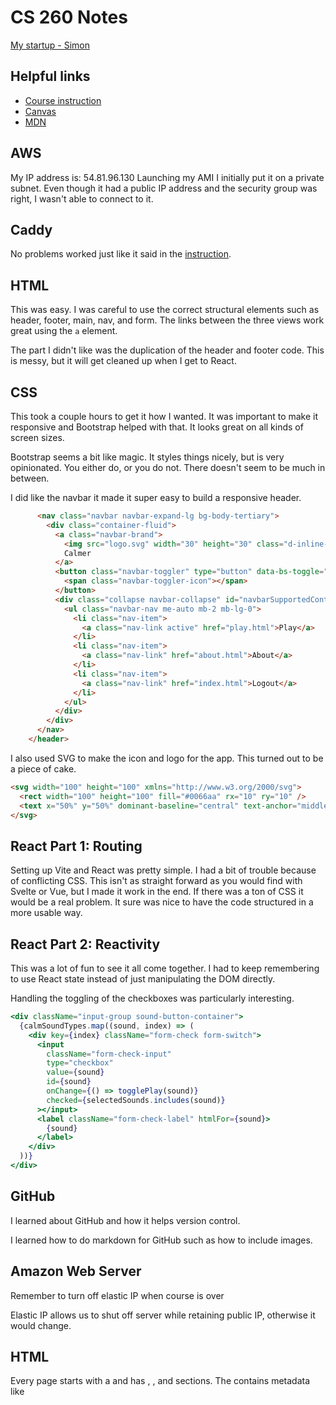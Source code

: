 # CS 260 Notes

[My startup - Simon](https://simon.cs260.click)

## Helpful links

- [Course instruction](https://github.com/webprogramming260)
- [Canvas](https://byu.instructure.com)
- [MDN](https://developer.mozilla.org)

## AWS

My IP address is: 54.81.96.130
Launching my AMI I initially put it on a private subnet. Even though it had a public IP address and the security group was right, I wasn't able to connect to it.

## Caddy

No problems worked just like it said in the [instruction](https://github.com/webprogramming260/.github/blob/main/profile/webServers/https/https.md).

## HTML

This was easy. I was careful to use the correct structural elements such as header, footer, main, nav, and form. The links between the three views work great using the `a` element.

The part I didn't like was the duplication of the header and footer code. This is messy, but it will get cleaned up when I get to React.

## CSS

This took a couple hours to get it how I wanted. It was important to make it responsive and Bootstrap helped with that. It looks great on all kinds of screen sizes.

Bootstrap seems a bit like magic. It styles things nicely, but is very opinionated. You either do, or you do not. There doesn't seem to be much in between.

I did like the navbar it made it super easy to build a responsive header.

```html
      <nav class="navbar navbar-expand-lg bg-body-tertiary">
        <div class="container-fluid">
          <a class="navbar-brand">
            <img src="logo.svg" width="30" height="30" class="d-inline-block align-top" alt="" />
            Calmer
          </a>
          <button class="navbar-toggler" type="button" data-bs-toggle="collapse" data-bs-target="#navbarSupportedContent">
            <span class="navbar-toggler-icon"></span>
          </button>
          <div class="collapse navbar-collapse" id="navbarSupportedContent">
            <ul class="navbar-nav me-auto mb-2 mb-lg-0">
              <li class="nav-item">
                <a class="nav-link active" href="play.html">Play</a>
              </li>
              <li class="nav-item">
                <a class="nav-link" href="about.html">About</a>
              </li>
              <li class="nav-item">
                <a class="nav-link" href="index.html">Logout</a>
              </li>
            </ul>
          </div>
        </div>
      </nav>
    </header>
```

I also used SVG to make the icon and logo for the app. This turned out to be a piece of cake.

```html
<svg width="100" height="100" xmlns="http://www.w3.org/2000/svg">
  <rect width="100" height="100" fill="#0066aa" rx="10" ry="10" />
  <text x="50%" y="50%" dominant-baseline="central" text-anchor="middle" font-size="72" font-family="Arial" fill="white">C</text>
</svg>
```

## React Part 1: Routing

Setting up Vite and React was pretty simple. I had a bit of trouble because of conflicting CSS. This isn't as straight forward as you would find with Svelte or Vue, but I made it work in the end. If there was a ton of CSS it would be a real problem. It sure was nice to have the code structured in a more usable way.

## React Part 2: Reactivity

This was a lot of fun to see it all come together. I had to keep remembering to use React state instead of just manipulating the DOM directly.

Handling the toggling of the checkboxes was particularly interesting.

```jsx
<div className="input-group sound-button-container">
  {calmSoundTypes.map((sound, index) => (
    <div key={index} className="form-check form-switch">
      <input
        className="form-check-input"
        type="checkbox"
        value={sound}
        id={sound}
        onChange={() => togglePlay(sound)}
        checked={selectedSounds.includes(sound)}
      ></input>
      <label className="form-check-label" htmlFor={sound}>
        {sound}
      </label>
    </div>
  ))}
</div>
```

## GitHub

I learned about GitHub and how it helps version control.

I learned how to do markdown for GitHub such as how to include images.

## Amazon Web Server

Remember to turn off elastic IP when course is over

Elastic IP allows us to shut off server while retaining public IP, otherwise it would change.

## HTML

Every page starts with a <!DOCTYPE html> and has <html>, <head>, and <body> sections.
The <head> contains metadata like <title>, <meta>, and links to styles or scripts.
The <body> contains all the visible content of the webpage.
Use heading tags (<h1>–<h6>) for titles and to give structure to content.
Use <p> for paragraphs of text instead of just line breaks.
Use <ul> and <ol> with <li> for lists, including navigation menus.
Use <a> for hyperlinks to other pages or websites.
Use <table>, <thead>, <tbody>, <tr>, <th>, and <td> for tabular data.
Use <form>, <input>, <button>, and <label> for user input.
Use <header>, <nav>, <main>, <section>, and <footer> for semantic page layout.

## Simon deployment

I can study the basics of how I can use HTML with the provided simon code.
I can deploy files to my website using the following command: ./deployFiles.sh -k <yourpemkey> -h <yourdomain> -s simon

## CSS Selectors

Use element selectors (like body, h1, section) to style by tag name.
Use the wildcard * to select all elements at once.
Use combinators to define relationships:
  section h2 selects all h2 inside section.
  section > p selects p directly inside section.
  h2 ~ p selects p siblings that follow an h2.
  div + p selects the p immediately after a div.
Use class selectors with a period (.classname) to target elements by class.
Use ID selectors with a hash (#idname) to target unique elements.
Use attribute selectors like [href], [class="summary"], or [href*="https://"] to style based on attributes.
Use pseudo selectors like :hover, :visited, :first-child, or :nth-child() to style based on state, position, or interaction.

## CSS Declarations

CSS declarations define a property and value for selected elements.
Common properties: background, border, text color, font, spacing (margin, padding), size (width, height), layout (display, flex, grid, float, position), and effects (shadow, transform, opacity, overflow).
Units can be absolute (px, pt, in, cm), relative (%, em, rem, ex), or viewport-based (vw, vh, vmin, vmax).
Colors can be defined by keywords (red, blue), hex codes, RGB/RGBA functions, or HSL/HSLA functions.

## CSS Fonts

Fonts affect readability and design quality — good fonts improve user experience, bad fonts drive users away.
Use font-family to define fonts. Provide an ordered list so the browser uses the first available font.
Main font families:
  Serif (with decorative strokes).
  Sans-serif (clean, no strokes).
  Monospace / fixed (equal-width characters, good for code/data).
  Symbol (icons, arrows, emojis).
Fonts can be imported instead of relying only on system defaults.
  Use @font-face to load a custom font from your server.
  Use @import (e.g., Google Fonts) to load hosted fonts easily.

## CSS Animations:

CSS animations make elements feel interactive and alive.
Use animation properties (animation-name, animation-duration, etc.) with @keyframes to define changes over time.
Keyframes describe what properties change at certain points (e.g., from, to, or percentages).
CSS automatically interpolates smooth transitions between defined keyframes.
Animations can be simple (fade, grow, move) or complex (bouncing, looping, multi-step).
Useful for enhancing UI, drawing attention, or adding personality (e.g., text zooming, floating clouds, animated watch).

## CSS Responsive Design:

Responsive design makes layouts adapt to different screen sizes and orientations (desktop, mobile, kiosks, car dashboards).
Display property controls how elements render:
none hides the element.
block fills parent width (default for div, p).
inline fits content size (default for span, b).
flex arranges children in flexible rows/columns.
grid arranges children in a grid layout.
Viewport meta tag ensures mobile browsers don’t auto-scale and lets CSS handle responsiveness.
Float moves elements left or right, allowing text/content to wrap around them.
Media queries (@media) apply CSS rules based on device size or orientation (e.g., hide elements in portrait mode).
Flexbox and Grid are modern display systems that automatically adapt layout to different screen sizes.

## CSS Grid:

Use display: grid to arrange child elements in a grid layout.
Define columns and rows with grid-template-columns, grid-auto-rows, and control spacing with grid-gap.
Grid is responsive and uses fractional units (fr) to share available space.

## CSS Flex:

Flexbox is used to create layouts that adapt responsively as the window resizes or orientation changes.
Use display: flex on a container to enable flex layout for its children.
Control the direction with flex-direction:
  row arranges children side by side.
  column arranges children vertically.
Use the flex property to control how children grow or shrink:
  flex: 0 80px → fixed size (does not grow, base size 80px).
  flex: 1 → flexible, takes up remaining space.
  Ratios (e.g., flex: 1 vs flex: 3) divide space proportionally.
Typical usage:
  Header and footer: fixed sizes.
  Main content area: flex grows to fill remaining space.
  Nested flex containers allow side-by-side sections.
Flexbox is especially useful for splitting areas of an app (e.g., controls vs content) while keeping proportions consistent as the screen resizes.
Combine with media queries for responsiveness:
  Change orientation (flex-direction: column) in portrait mode.
  Hide elements (e.g., header, footer) when viewport is too small.

## CSS debug:

Use the browser’s developer tools (e.g., Chrome DevTools) to inspect HTML and CSS when things don’t render as expected.
Right-click → Inspect opens the debugger; the Elements tab shows HTML, applied styles, and the CSS box model.
Hovering over elements highlights padding, borders, and margins directly in the page.
The Styles pane shows active and inherited CSS; you can edit or add properties live to test changes without editing files.
Common debugging issues include default margins, padding, or overflow — reset them when needed.
Debugging lets you experiment, visualize layout problems, and even learn from other websites by inspecting their CSS.

## CSS Framework

CSS frameworks bundle common patterns and components to speed up development and provide consistent user experiences.
Popular frameworks:
  Tailwind CSS
    Utility-first approach — styling is applied directly to HTML via small classes.
    Lightweight and flexible, avoids heavy predefined components.
    Growing rapidly in popularity (especially with Tailwind UI).
  Bootstrap
    Long-established and widely used.
    Provides a large set of responsive, pre-styled components.
    Easy to add via CDN links; advanced features may require Bootstrap’s JavaScript.
    Very consistent look, but can make sites feel generic.
Frameworks reduce setup time but may limit uniqueness if overused.

## React Vite

Benefits:
Fast dev server with hot module replacement (HMR).
Built-in support for React, JSX, TypeScript, CSS preprocessors.
Minimal configuration via command-line interface (CLI).
Great for both prototyping and production-ready apps.

Creating a React app with Vite:
npm create vite@latest demoVite -- --template react
cd demoVite
npm install
npm run dev
demoVite folder created with all necessary config.
npm run dev launches local HTTP server with live reload.
Press o to open in browser, q to quit, h for help.

Key files and folders:
index.html — Main HTML file with root element (#root) for React.
main.jsx — Entry point that renders <App/> into #root.
App.jsx — Top-level React component (e.g., counter).
vite.config.js — Vite settings (e.g., React plugin).
package.json — Scripts and dependencies.
dist/ — Output folder after production build.
src/ — Main source files, including JSX and CSS.
public/ — Static assets (e.g., logos, favicons).

JSX vs JS:
Use .jsx for files containing JSX (preferred for editor support).
.js is fine for regular JavaScript files.

Production build:
npm run build
Transpiles, minifies, and bundles assets to dist/.
vite build prepares code for deployment.
Used in scripts like deployReact.sh to publish production-ready apps.

Common assignment changes:
Modify CSS (App.css / index.css) to change colors.
Replace <App/> text with your name.
Change counter to increment by 10 instead of 1.

Vite speeds up development and offers a modern alternative to older bundlers like Webpack. Great choice for React apps in both learning and production.

## React Components

React components modularize application functionality and reflect the UI a user interacts with.
They support code reuse and make complex UIs manageable through composable components.

Rendering JSX
Components return JSX which defines what appears in the browser.
JSX inside a component is rendered and injected into the DOM.
Example:
JSX:
<div>Component: <Demo /></div>
Component:
function Demo() {
  const who = 'world';
  return <b>Hello {who}</b>;
}
Resulting HTML:
<div>Component: <b>Hello world</b></div>
JSX without components
JSX can be stored in variables and rendered directly.
const hello = <div>Hello</div>;
const root = ReactDOM.createRoot(document.getElementById('root'));
root.render(hello);
Result: <div>Hello</div>

Styling Components
Use external CSS files for styling rather than inline styles.
Import CSS in your component file.
Use className instead of class (since class is a JS keyword).
index.css:
div {
  font-family: sans-serif;
}
.code {
  color: green;
}
JSX using styles:
import './index.css';
function App() {
  return (
    <div>
      <pre className='code'>console.log(1+1);</pre>
      <p>Simple math</p>
    </div>
  );
}

Child Components
Components can render other components, forming a nested tree.
Promotes clean structure and separation of concerns.

Properties (Props)
Props are values passed into components as attributes.
Accessible in the component as the props object.

State
State is internal to a component and managed with the useState hook.
useState returns a variable and a function to update it.
Changing state triggers a re-render of the component.

Reactivity
React components re-render when props or state change.
This is the core of React's reactive UI system.
Changes trigger the render function of the component and its children.

## React router

Routers provide navigation for single-page applications (SPAs) without needing to load new HTML pages.
They allow you to define paths, manage components for each path, and maintain application state between route changes.

Multi-page apps
Each route loads a separate HTML page.
Shared UI like headers and footers must be duplicated or injected server-side.

Single-page apps (SPAs)
Load a single HTML page and dynamically update the DOM using JavaScript.
Routers simulate navigation by swapping components based on the URL.
Preserves state and avoids repeated server requests.

React Router
React does not include a built-in router.
The most commonly used router is react-router-dom.
It is built on top of the core react-router project.
Do not confuse react-router-dom with react-router when reading documentation.

Key components in react-router-dom
BrowserRouter: wraps the entire app to enable routing.
Routes: defines route paths and which component to render.
Route: maps a path to a specific component.
NavLink or Link: clickable elements to trigger route changes.

Example component structure
Page: takes a color prop and renders a styled div.
App: wraps everything in BrowserRouter. Contains a nav with NavLinks and a main section with Routes and Route components.
Clicking a NavLink updates the URL and renders the corresponding Page component without reloading the page.

Installation
To use react-router-dom, install it using npm install react-router-dom.
Import necessary modules from react-router-dom into your app file.
Replace your main App structure with BrowserRouter, Routes, and NavLinks.

CSS styling
Create a styles.css file with layout and link styles.
Apply classes like app, nav, page, and use a consistent font and spacing.
Style NavLink elements to change appearance on hover.
Use className instead of class when writing JSX.

Running the app
Start the dev server using npm run dev.
Open the app in your browser.
Clicking different links will update the browser URL.
React uses the location API to match routes and display the right components.
No page reloads occur. Only the DOM is updated.

## Javascript Arrays

Arrays are zero indexed

## Topics from questions for midterm to fully flesh out my notes

Common Tags:
  html - Root element of an HTML page
  head - Contains metadata, links, and scripts
  body - Contains all visible content
  div - Block-level container for grouping content
  span - Inline container for styling small pieces of text
  p - Paragraph
  h1–h6 - Headings (1 = largest)
  ol - Ordered list (numbered)
  ul - Unordered list (bulleted)
  li - List item
  a - Hyperlink
  img - Image
  link - Connects external files such as CSS
  script - Includes or embeds JavaScript